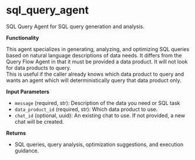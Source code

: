 # sql_query_agent

SQL Query Agent for SQL query generation and analysis.

**Functionality**

This agent specializes in generating, analyzing, and optimizing SQL queries based on natural language descriptions of data needs.
It differs from the Query Flow Agent in that it must be provided a data product.
It will not look for data products to query.  
This is useful if the caller already knows which data product to query and wants an agent which will deterministically query that data product only.

**Input Parameters**

- ` message ` (required, str): Description of the data you need or SQL task
- ` data_product_id ` (required, str): Which data product to use.
- ` chat_id ` (optional, uuid): An existing chat to use. If not provided, a new chat will be created. 

**Returns**

- SQL queries, query analysis, optimization suggestions, and execution guidance.
